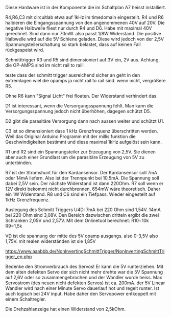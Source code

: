 Diese Hardware ist in der Komponente die im Schaltplan A7 heisst installiert.

R4,R6,C3 mit circuitlab etwa auf 1kHz im timedomain eingestellt. R4
und R6 halbieren die Eingangsspannung von den angenommenen 40V auf
20V. Die negative Halbwelle fliest nur durch R4 und D6. Habe mit
maximal 40V gerechnet. Sind dann nur 70mW. also passt 1/8W
Widerstand. Die positive Halbwelle wird auf die 5V Schiene
geladen. Diese wird jedoch von der 2,5V Spannungsteilerschaltung so
stark belastet, dass auf keinen Fall rückgespeist wird.

Schmitttrigger R3 und R5 sind dimensioniert auf 3V ein, 2V
aus. Achtung, die OP-AMPS sind im nicht rail to rail!

teste dass der schmitt trigger ausreichend sicher an geht in den
extremlagen wiel die opamps ja nicht rail to rail sind. wenn nicht,
vergrößere R5.

Ohne R6 kann "Signal Licht" frei floaten. Der Widerstand verhindert
das.

D1 ist interessant, wenn die Versorgungsspannung fehlt. Man kann die
Versorgungsspannung jedoch nicht überhöhen, dagegen schützt D5.

D2 gibt die parasitäre Versorgung dann nach aussen weiter und schützt
U1.

C3 ist so dimensioniert dass 1 kHz Grenzfrequenz überschritten
werden. Weil das Original Arduino Programm mit der millis funktion die
Geschwindigkeiten bestimmt und diese maximal 1kHz aufgelöst sein kann.

R1 und R2 sind ein Spannungsteiler zur Erzeugung von 2,5V. Sie dienen
aber auch einer Grundlast um die parasitäre Erzeugung von 5V zu
unterbinden.

R7 ist der Stromshunt für den Kardansensor. Der Kardansensor soll 7mA
oder 14mA liefern. Also ist der Trennpunkt bei 10,5mA. Die Spannung
soll dabei 2,5V sein. Der nächste Widerstand ist dann 220Ohm. R7 soll
wenn er 12V direkt bekommt nicht durchbrennen. 654mW wäre
theoretisch. Daher ein 1W Widerstand. R8 und C6 sind ein
Tiefpass. Wieder eingestellt auf 1kHz Grenzfrequenz.

Auslegung des Schmitt Triggers U4D: 7mA bei 220 Ohm sind 1,54V. 14mA
bei 220 Ohm sind 3,08V. Den Bereich dazwischen dritteln ergibt die
zwei Schranken 2,05V und 2,57V. Mit dem Onlinetool berechnet:
R10=10k R9=1,5k

VD ist die spannung der mitte des 5V opamp ausgangs. also 0-3,5V also
1,75V. mit realen widerständen ist sie 1,85V

https://www.aaabbb.de/NonInvertingSchmittTrigger/NonInvertingSchmittTrigger_en.php

Bedenke den Stromverbrauch des Servos! Er kann die 5V
runterziehen. Mit dem alten defekten Servo der sich nicht mehr drehte
war die 5V Spannung auf 2,6V oder so zusammengebrochen und der Wandler
wurde heiss. Max Servostrom (des neuen nicht defekten Servos) ist
ca. 200mA. der 5V Linear Wandler wird nach einer Minute Servo
dauerlauf hot und regelt runter. Ist auch logisch bei 24V input. Habe
daher den Servopower entkoppelt mit einem Schaltregler.

Die Drehzahlanzeige hat einen Widerstand von 2,5kOhm.

